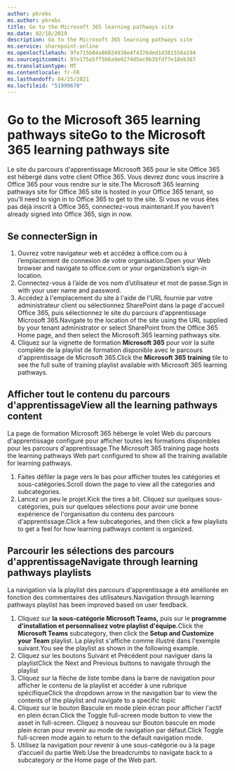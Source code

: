 ```yaml
---
author: pkrebs
ms.author: pkrebs
title: Go to the Microsoft 365 learning pathways site
ms.date: 02/18/2019
description: Go to the Microsoft 365 learning pathways site
ms.service: sharepoint-online
ms.openlocfilehash: 9fe715b04a86024938e4f4376ded1d381556a194
ms.sourcegitcommit: 97e175e5ff5b6a9e0274d5ec9b39fdf7e18eb387
ms.translationtype: MT
ms.contentlocale: fr-FR
ms.lasthandoff: 04/25/2021
ms.locfileid: "51999670"
---
```

# <a name="go-to-the-microsoft-365-learning-pathways-site"></a><span data-ttu-id="3169a-103">Go to the Microsoft 365 learning pathways site</span><span class="sxs-lookup"><span data-stu-id="3169a-103">Go to the Microsoft 365 learning pathways site</span></span>

<span data-ttu-id="3169a-104">Le site du parcours d'apprentissage Microsoft 365 pour le site Office 365 est hébergé dans votre client Office 365. Vous devrez donc vous inscrire à Office 365 pour vous rendre sur le site.</span><span class="sxs-lookup"><span data-stu-id="3169a-104">The Microsoft 365 learning pathways site for Office 365 site is hosted in your Office 365 tenant, so you'll need to sign in to Office 365 to get to the site.</span></span> <span data-ttu-id="3169a-105">Si vous ne vous êtes pas déjà inscrit à Office 365, connectez-vous maintenant.</span><span class="sxs-lookup"><span data-stu-id="3169a-105">If you haven’t already signed into Office 365, sign in now.</span></span> 

## <a name="sign-in"></a><span data-ttu-id="3169a-106">Se connecter</span><span class="sxs-lookup"><span data-stu-id="3169a-106">Sign in</span></span>  

1.  <span data-ttu-id="3169a-107">Ouvrez votre navigateur web et accédez à office.com ou à l’emplacement de connexion de votre organisation.</span><span class="sxs-lookup"><span data-stu-id="3169a-107">Open your Web browser and navigate to office.com or your organization’s sign-in location.</span></span> 
2.  <span data-ttu-id="3169a-108">Connectez-vous à l’aide de vos nom d’utilisateur et mot de passe.</span><span class="sxs-lookup"><span data-stu-id="3169a-108">Sign in with your user name and password.</span></span>
3.  <span data-ttu-id="3169a-109">Accédez à l'emplacement du site à l'aide de l'URL fournie par votre administrateur client ou sélectionnez SharePoint dans la page d'accueil Office 365, puis sélectionnez le site du parcours d'apprentissage Microsoft 365.</span><span class="sxs-lookup"><span data-stu-id="3169a-109">Navigate to the location of the site using the URL supplied by your tenant administrator or select SharePoint from the Office 365 Home page, and then select the Microsoft 365 learning pathways site.</span></span> 
5. <span data-ttu-id="3169a-110">Cliquez sur la vignette de formation **Microsoft 365** pour voir la suite complète de la playlist de formation disponible avec le parcours d'apprentissage de Microsoft 365.</span><span class="sxs-lookup"><span data-stu-id="3169a-110">Click the **Microsoft 365 training** tile to see the full suite of training playlist available with Microsoft 365 learning pathways.</span></span> 

## <a name="view-all-the-learning-pathways-content"></a><span data-ttu-id="3169a-111">Afficher tout le contenu du parcours d'apprentissage</span><span class="sxs-lookup"><span data-stu-id="3169a-111">View all the learning pathways content</span></span>
<span data-ttu-id="3169a-112">La page de formation Microsoft 365 héberge le volet Web du parcours d'apprentissage configuré pour afficher toutes les formations disponibles pour les parcours d'apprentissage.</span><span class="sxs-lookup"><span data-stu-id="3169a-112">The Microsoft 365 training page hosts the learning pathways Web part configured to show all the training available for learning pathways.</span></span> 

1. <span data-ttu-id="3169a-113">Faites défiler la page vers le bas pour afficher toutes les catégories et sous-catégories.</span><span class="sxs-lookup"><span data-stu-id="3169a-113">Scroll down the page to view all the categories and subcategories.</span></span>
2. <span data-ttu-id="3169a-114">Lancez un peu le projet.</span><span class="sxs-lookup"><span data-stu-id="3169a-114">Kick the tires a bit.</span></span> <span data-ttu-id="3169a-115">Cliquez sur quelques sous-catégories, puis sur quelques sélections pour avoir une bonne expérience de l'organisation du contenu des parcours d'apprentissage.</span><span class="sxs-lookup"><span data-stu-id="3169a-115">Click a few subcategories, and then click a few playlists to get a feel for how learning pathways content is organized.</span></span> 

## <a name="navigate-through-learning-pathways-playlists"></a><span data-ttu-id="3169a-116">Parcourir les sélections des parcours d'apprentissage</span><span class="sxs-lookup"><span data-stu-id="3169a-116">Navigate through learning pathways playlists</span></span>
<span data-ttu-id="3169a-117">La navigation via la playlist des parcours d'apprentissage a été améliorée en fonction des commentaires des utilisateurs.</span><span class="sxs-lookup"><span data-stu-id="3169a-117">Navigation through learning pathways playlist has been improved based on user feedback.</span></span> 

1. <span data-ttu-id="3169a-118">Cliquez sur **la sous-catégorie Microsoft Teams,** puis sur le **programme d'installation et personnalisez votre playlist d'équipe.**</span><span class="sxs-lookup"><span data-stu-id="3169a-118">Click the **Microsoft Teams** subcategory, then click the **Setup and Customize your Team** playlist.</span></span> <span data-ttu-id="3169a-119">La playlist s'affiche comme illustré dans l'exemple suivant.</span><span class="sxs-lookup"><span data-stu-id="3169a-119">You see the playlist as shown in the following example.</span></span>
2. <span data-ttu-id="3169a-120">Cliquez sur les boutons Suivant et Précédent pour naviguer dans la playlist</span><span class="sxs-lookup"><span data-stu-id="3169a-120">Click the Next and Previous buttons to navigate through the playlist</span></span>
3. <span data-ttu-id="3169a-121">Cliquez sur la flèche de liste tombe dans la barre de navigation pour afficher le contenu de la playlist et accéder à une rubrique spécifique</span><span class="sxs-lookup"><span data-stu-id="3169a-121">Click the dropdown arrow in the navigation bar to view the contents of the playlist and navigate to a specific topic</span></span>
4. <span data-ttu-id="3169a-122">Cliquez sur le bouton Bascule en mode plein écran pour afficher l'actif en plein écran.</span><span class="sxs-lookup"><span data-stu-id="3169a-122">Click the Toggle full-screen mode button to view the asset in full-screen.</span></span> <span data-ttu-id="3169a-123">Cliquez à nouveau sur Bouton bascule en mode plein écran pour revenir au mode de navigation par défaut.</span><span class="sxs-lookup"><span data-stu-id="3169a-123">Click Toggle full-screen mode again to return to the default navigation mode.</span></span>
5. <span data-ttu-id="3169a-124">Utilisez la navigation pour revenir à une sous-catégorie ou à la page d’accueil du partie Web.</span><span class="sxs-lookup"><span data-stu-id="3169a-124">Use the breadcrumbs to navigate back to a subcategory or the Home page of the Web part.</span></span>  

